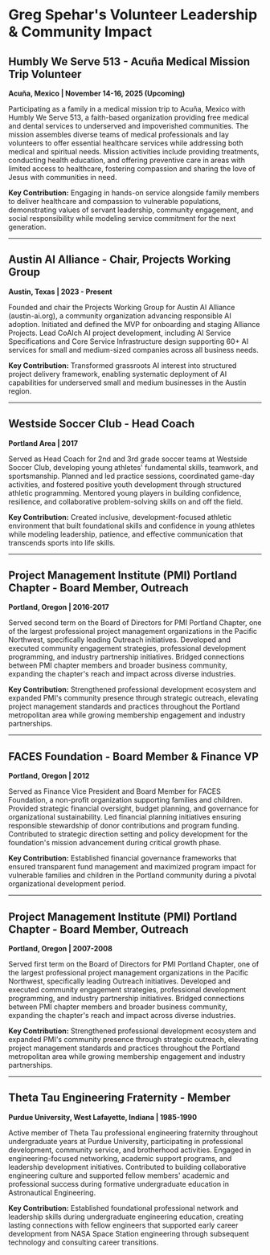 

# Greg Spehar's Volunteer Leadership & Community Impact

## **Humbly We Serve 513 - Acuña Medical Mission Trip Volunteer**
**Acuña, Mexico | November 14-16, 2025 (Upcoming)**

Participating as a family in a medical mission trip to Acuña, Mexico with Humbly We Serve 513, a faith-based organization providing free medical and dental services to underserved and impoverished communities. The mission assembles diverse teams of medical professionals and lay volunteers to offer essential healthcare services while addressing both medical and spiritual needs. Mission activities include providing treatments, conducting health education, and offering preventive care in areas with limited access to healthcare, fostering compassion and sharing the love of Jesus with communities in need.

**Key Contribution:** Engaging in hands-on service alongside family members to deliver healthcare and compassion to vulnerable populations, demonstrating values of servant leadership, community engagement, and social responsibility while modeling service commitment for the next generation.

---

## **Austin AI Alliance - Chair, Projects Working Group**
**Austin, Texas | 2023 - Present**

Founded and chair the Projects Working Group for Austin AI Alliance (austin-ai.org), a community organization advancing responsible AI adoption. Initiated and defined the MVP for onboarding and staging Alliance Projects. Lead CoAIch AI project development, including AI Service Specifications and Core Service Infrastructure design supporting 60+ AI services for small and medium-sized companies across all business needs.

**Key Contribution:** Transformed grassroots AI interest into structured project delivery framework, enabling systematic deployment of AI capabilities for underserved small and medium businesses in the Austin region.

---

## **Westside Soccer Club - Head Coach**
**Portland Area | 2017**

Served as Head Coach for 2nd and 3rd grade soccer teams at Westside Soccer Club, developing young athletes' fundamental skills, teamwork, and sportsmanship. Planned and led practice sessions, coordinated game-day activities, and fostered positive youth development through structured athletic programming. Mentored young players in building confidence, resilience, and collaborative problem-solving skills on and off the field.

**Key Contribution:** Created inclusive, development-focused athletic environment that built foundational skills and confidence in young athletes while modeling leadership, patience, and effective communication that transcends sports into life skills.

---

## **Project Management Institute (PMI) Portland Chapter - Board Member, Outreach**
**Portland, Oregon | 2016-2017**

Served second term on the Board of Directors for PMI Portland Chapter, one of the largest professional project management organizations in the Pacific Northwest, specifically leading Outreach initiatives. Developed and executed community engagement strategies, professional development programming, and industry partnership initiatives. Bridged connections between PMI chapter members and broader business community, expanding the chapter's reach and impact across diverse industries.

**Key Contribution:** Strengthened professional development ecosystem and expanded PMI's community presence through strategic outreach, elevating project management standards and practices throughout the Portland metropolitan area while growing membership engagement and industry partnerships.

---

## **FACES Foundation - Board Member & Finance VP**
**Portland, Oregon | 2012**

Served as Finance Vice President and Board Member for FACES Foundation, a non-profit organization supporting families and children. Provided strategic financial oversight, budget planning, and governance for organizational sustainability. Led financial planning initiatives ensuring responsible stewardship of donor contributions and program funding. Contributed to strategic direction setting and policy development for the foundation's mission advancement during critical growth phase.

**Key Contribution:** Established financial governance frameworks that ensured transparent fund management and maximized program impact for vulnerable families and children in the Portland community during a pivotal organizational development period.

---

## **Project Management Institute (PMI) Portland Chapter - Board Member, Outreach**
**Portland, Oregon | 2007-2008**

Served first term on the Board of Directors for PMI Portland Chapter, one of the largest professional project management organizations in the Pacific Northwest, specifically leading Outreach initiatives. Developed and executed community engagement strategies, professional development programming, and industry partnership initiatives. Bridged connections between PMI chapter members and broader business community, expanding the chapter's reach and impact across diverse industries.

**Key Contribution:** Strengthened professional development ecosystem and expanded PMI's community presence through strategic outreach, elevating project management standards and practices throughout the Portland metropolitan area while growing membership engagement and industry partnerships.

---

## **Theta Tau Engineering Fraternity - Member**
**Purdue University, West Lafayette, Indiana | 1985-1990**

Active member of Theta Tau professional engineering fraternity throughout undergraduate years at Purdue University, participating in professional development, community service, and brotherhood activities. Engaged in engineering-focused networking, academic support programs, and leadership development initiatives. Contributed to building collaborative engineering culture and supported fellow members' academic and professional success during formative undergraduate education in Astronautical Engineering.

**Key Contribution:** Established foundational professional network and leadership skills during undergraduate engineering education, creating lasting connections with fellow engineers that supported early career development from NASA Space Station engineering through subsequent technology and consulting career transitions.
